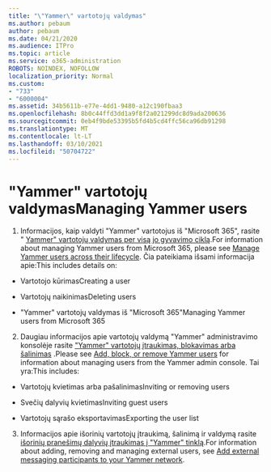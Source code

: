 ```yaml
---
title: "\"Yammer\" vartotojų valdymas"
ms.author: pebaum
author: pebaum
ms.date: 04/21/2020
ms.audience: ITPro
ms.topic: article
ms.service: o365-administration
ROBOTS: NOINDEX, NOFOLLOW
localization_priority: Normal
ms.custom:
- "733"
- "6000004"
ms.assetid: 34b5611b-e77e-4dd1-9480-a12c190fbaa3
ms.openlocfilehash: 8b0c44ffd3dd1a9f8f2a021299dc8d9ada200636
ms.sourcegitcommit: 0eb4f9bde53395b5fd4b5cd4ffc56ca96db91298
ms.translationtype: MT
ms.contentlocale: lt-LT
ms.lasthandoff: 03/10/2021
ms.locfileid: "50704722"
---
```

# <a name="managing-yammer-users"></a><span data-ttu-id="34b6b-102">"Yammer" vartotojų valdymas</span><span class="sxs-lookup"><span data-stu-id="34b6b-102">Managing Yammer users</span></span>

1. <span data-ttu-id="34b6b-103">Informacijos, kaip valdyti "Yammer" vartotojus iš "Microsoft 365", rasite " [Yammer" vartotojų valdymas per visą jo gyvavimo ciklą](https://docs.microsoft.com/yammer/manage-yammer-users/manage-users-across-their-lifecycle).</span><span class="sxs-lookup"><span data-stu-id="34b6b-103">For information about managing Yammer users from Microsoft 365, please see [Manage Yammer users across their lifecycle](https://docs.microsoft.com/yammer/manage-yammer-users/manage-users-across-their-lifecycle).</span></span> <span data-ttu-id="34b6b-104">Čia pateikiama išsami informacija apie:</span><span class="sxs-lookup"><span data-stu-id="34b6b-104">This includes details on:</span></span>

  - <span data-ttu-id="34b6b-105">Vartotojo kūrimas</span><span class="sxs-lookup"><span data-stu-id="34b6b-105">Creating a user</span></span>

  - <span data-ttu-id="34b6b-106">Vartotojų naikinimas</span><span class="sxs-lookup"><span data-stu-id="34b6b-106">Deleting users</span></span>

  - <span data-ttu-id="34b6b-107">"Yammer" vartotojų valdymas iš "Microsoft 365"</span><span class="sxs-lookup"><span data-stu-id="34b6b-107">Managing Yammer users from Microsoft 365</span></span>

2. <span data-ttu-id="34b6b-108">Daugiau informacijos apie vartotojų valdymą "Yammer" administravimo konsolėje rasite ["Yammer" vartotojų įtraukimas, blokavimas arba šalinimas](https://docs.microsoft.com/yammer/manage-yammer-users/add-block-or-remove-users) .</span><span class="sxs-lookup"><span data-stu-id="34b6b-108">Please see [Add, block, or remove Yammer users](https://docs.microsoft.com/yammer/manage-yammer-users/add-block-or-remove-users) for information about managing users from the Yammer admin console.</span></span> <span data-ttu-id="34b6b-109">Tai yra:</span><span class="sxs-lookup"><span data-stu-id="34b6b-109">This includes:</span></span>

  - <span data-ttu-id="34b6b-110">Vartotojų kvietimas arba pašalinimas</span><span class="sxs-lookup"><span data-stu-id="34b6b-110">Inviting or removing users</span></span>

  - <span data-ttu-id="34b6b-111">Svečių dalyvių kvietimas</span><span class="sxs-lookup"><span data-stu-id="34b6b-111">Inviting guest users</span></span>

  - <span data-ttu-id="34b6b-112">Vartotojų sąrašo eksportavimas</span><span class="sxs-lookup"><span data-stu-id="34b6b-112">Exporting the user list</span></span>

3. <span data-ttu-id="34b6b-113">Informacijos apie išorinių vartotojų įtraukimą, šalinimą ir valdymą rasite [išorinių pranešimų dalyvių įtraukimas į "Yammer" tinklą](https://docs.microsoft.com/yammer/work-with-external-users/add-external-participants).</span><span class="sxs-lookup"><span data-stu-id="34b6b-113">For information about adding, removing and managing external users, see [Add external messaging participants to your Yammer network](https://docs.microsoft.com/yammer/work-with-external-users/add-external-participants).</span></span>

